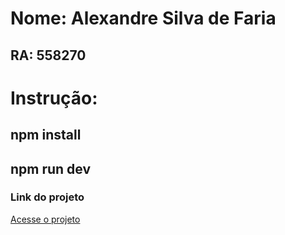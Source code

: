 # Nome: Alexandre Silva de Faria
## RA: 558270

# Instrução:

## npm install

## npm run dev

<h3>Link do projeto</h3>

<p><a href="https://challenger-parte1.vercel.app/" target="_blank" rel="noopener noreferrer">Acesse o projeto</a></p>
